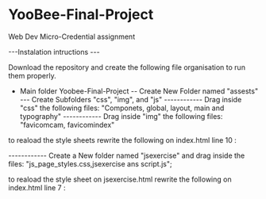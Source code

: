 # YooBee-Final-Project
Web Dev Micro-Credential assignment

---Instalation intructions ---

Download the repository and create the following file organisation to run them properly.

- Main folder Yoobee-Final-Project
-- Create New Folder named "assests"
--- Create Subfolders "css", "img",  and "js"
------------ Drag inside "css" the following files: "Componets, global, layout, main and typography"
------------ Drag inside "img" the following files: "favicomcam, favicomindex"

to reaload the style sheets rewrite the following on index.html line 10 :
                <link rel="stylesheet" href="./assests/css/main.css" />

------------ Create a New folder named "jsexercise" and drag inside the files:
              "js_page_styles.css,jsexercise ans script.js";

to reaload the style sheet on jsexercise.html rewrite the following on index.html line 7 :  
                <link rel="stylesheet" href="./js_page_styles.css" />            


